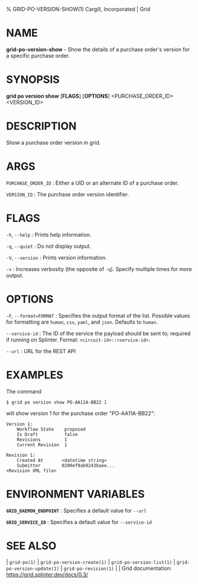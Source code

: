 % GRID-PO-VERSION-SHOW(1) Cargill, Incorporated | Grid
<!--
  Copyright 2024 Bitwise IO, Inc.
  Copyright 2021 Cargill Incorporated
  Licensed under Creative Commons Attribution 4.0 International License
  https://creativecommons.org/licenses/by/4.0/
-->

NAME
====

**grid-po-version-show** - Show the details of a purchase order's version for a
specific purchase order.

SYNOPSIS
========

**grid po version show** \[**FLAGS**\] \[**OPTIONS**\] <PURCHASE_ORDER_ID> <VERSION_ID>

DESCRIPTION
===========

Show a purchase order version in grid.

ARGS
====

`PURCHASE_ORDER_ID`
: Either a UID or an alternate ID of a purchase order.

`VERSION_ID`
: The purchase order version identifier.

FLAGS
=====

`-h`, `--help`
: Prints help information.

`-q`, `--quiet`
: Do not display output.

`-V`, `--version`
: Prints version information.

`-v`
: Increases verbosity (the opposite of `-q`). Specify multiple times for more
  output.

OPTIONS
=======

`-F`, `--format=FORMAT`
: Specifies the output format of the list. Possible values for formatting are
  `human`, `csv`, `yaml`, and `json`. Defaults to `human`.

`--service-id`
: The ID of the service the payload should be sent to; required if running on
  Splinter. Format: `<circuit-id>::<service-id>`.

`--url`
: URL for the REST API

EXAMPLES
========

The command

```
$ grid po version show PO-AA11A-BB22 1
```

will show version 1 for the purchase order "PO-AA11A-BB22":

```
Version 1:
	Workflow State    proposed
	Is Draft          false
	Revisions         1
	Current Revision  1

Revision 1:
    Created At       <datetime string>
    Submitter        0200ef9ab9243baee...
<Revision XML file>

```

ENVIRONMENT VARIABLES
=====================

**`GRID_DAEMON_ENDPOINT`**
: Specifies a default value for `--url`

**`GRID_SERVICE_ID`**
: Specifies a default value for `--service-id`

SEE ALSO
========
| `grid-po(1)`
| `grid-po-version-create(1)`
| `grid-po-version-list(1)`
| `grid-po-version-update(1)`
| `grid-po-revision(1)`
|
| Grid documentation: https://grid.splinter.dev/docs/0.3/
